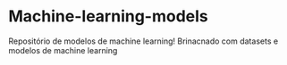 # Machine-learning-models
Repositório de modelos de machine learning! Brinacnado com datasets e modelos de machine learning 
